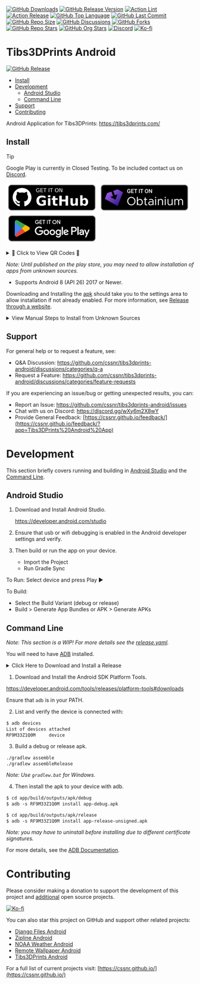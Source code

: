 [![GitHub Downloads](https://img.shields.io/github/downloads/cssnr/tibs3dprints-android/total?logo=github)](https://github.com/cssnr/tibs3dprints-android/releases/latest/download/app-release.apk)
[![GitHub Release Version](https://img.shields.io/github/v/release/cssnr/tibs3dprints-android?logo=github)](https://github.com/cssnr/tibs3dprints-android/releases/latest)
[![Action Lint](https://img.shields.io/github/actions/workflow/status/cssnr/tibs3dprints-android/release.yaml?logo=github&logoColor=white&label=lint)](https://github.com/cssnr/tibs3dprints-android/actions/workflows/lint.yaml)
[![Action Release](https://img.shields.io/github/actions/workflow/status/cssnr/tibs3dprints-android/lint.yaml?logo=github&logoColor=white&label=release)](https://github.com/cssnr/tibs3dprints-android/actions/workflows/release.yaml)
[![GitHub Top Language](https://img.shields.io/github/languages/top/cssnr/tibs3dprints-android?logo=htmx)](https://github.com/cssnr/tibs3dprints-android)
[![GitHub Last Commit](https://img.shields.io/github/last-commit/cssnr/tibs3dprints-android?logo=github&label=updated)](https://github.com/cssnr/tibs3dprints-android/graphs/commit-activity)
[![GitHub Repo Size](https://img.shields.io/github/repo-size/cssnr/tibs3dprints-android?logo=bookstack&logoColor=white&label=repo%20size)](https://github.com/cssnr/tibs3dprints-android)
[![GitHub Discussions](https://img.shields.io/github/discussions/cssnr/tibs3dprints-android)](https://github.com/cssnr/tibs3dprints-android/discussions)
[![GitHub Forks](https://img.shields.io/github/forks/cssnr/tibs3dprints-android?style=flat&logo=github)](https://github.com/cssnr/tibs3dprints-android/forks)
[![GitHub Repo Stars](https://img.shields.io/github/stars/cssnr/tibs3dprints-android?style=flat&logo=github)](https://github.com/cssnr/tibs3dprints-android/stargazers)
[![GitHub Org Stars](https://img.shields.io/github/stars/cssnr?style=flat&logo=github&label=org%20stars)](https://cssnr.github.io/)
[![Discord](https://img.shields.io/discord/899171661457293343?logo=discord&logoColor=white&label=discord&color=7289da)](https://discord.gg/wXy6m2X8wY)
[![Ko-fi](https://img.shields.io/badge/Ko--fi-72a5f2?logo=kofi&label=support)](https://ko-fi.com/cssnr)

# Tibs3DPrints Android

[![GitHub Release](https://img.shields.io/github/v/release/cssnr/tibs3dprints-android?style=for-the-badge&logo=android&label=Download%20Android%20APK&color=A4C639)](https://github.com/cssnr/tibs3dprints-android/releases/latest/download/app-release.apk)

- [Install](#Install)
- [Development](#Development)
  - [Android Studio](#Android-Studio)
  - [Command Line](#Command-Line)
- [Support](#Support)
- [Contributing](#Contributing)

Android Application for Tibs3DPrints: https://tibs3dprints.com/

## Install

> [!TIP]  
> Google Play is currently in Closed Testing. To be included contact us on [Discord](https://discord.gg/wXy6m2X8wY).

[![Get on GitHub](https://raw.githubusercontent.com/smashedr/repo-images/refs/heads/master/android/get80/github.png)](https://github.com/cssnr/tibs3dprints-android/releases/latest/download/app-release.apk)
[![Get on Obtainium](https://raw.githubusercontent.com/smashedr/repo-images/refs/heads/master/android/get80/obtainium.png)](https://apps.obtainium.imranr.dev/redirect?r=obtainium://add/https://github.com/cssnr/tibs3dprints-android)
[![Get on Google Play](https://raw.githubusercontent.com/smashedr/repo-images/refs/heads/master/android/get80/google-play.png)](https://play.google.com/store/apps/details?id=org.cssnr.tibs3dprints)

<details><summary>📲 Click to View QR Codes 📸</summary>

[![QR Code GitHub](https://raw.githubusercontent.com/smashedr/repo-images/refs/heads/master/tibs3dprints/qr-code-github.png)](https://github.com/cssnr/tibs3dprints-android/releases/latest/download/app-release.apk)

[![QR Code Obtainium](https://raw.githubusercontent.com/smashedr/repo-images/refs/heads/master/tibs3dprints/qr-code-obtainium.png)](https://apps.obtainium.imranr.dev/redirect?r=obtainium://add/https://github.com/cssnr/tibs3dprints-android)

[![QR Code Google Play](https://raw.githubusercontent.com/smashedr/repo-images/refs/heads/master/tibs3dprints/qr-code-google.png)](https://play.google.com/store/apps/details?id=org.cssnr.tibs3dprints)

</details>

_Note: Until published on the play store, you may need to allow installation of apps from unknown sources._

- Supports Android 8 (API 26) 2017 or Newer.

Downloading and Installing the [apk](https://github.com/cssnr/tibs3dprints-android/releases/latest/download/app-release.apk)
should take you to the settings area to allow installation if not already enabled.
For more information, see [Release through a website](https://developer.android.com/studio/publish#publishing-website).

<details><summary>View Manual Steps to Install from Unknown Sources</summary>

1. Go to your device settings.
2. Search for "Install unknown apps" or similar.
3. Choose the app you will install the apk file from.
   - Select your web browser to install directly from it.
   - Select your file manager to open it, locate the apk and install from there.
4. Download the [Latest Release](https://github.com/cssnr/tibs3dprints-android/releases/latest/download/app-release.apk).
5. Open the download apk in the app you selected in step #3.
6. Choose Install and Accept any Play Protect notifications.
7. The app is now installed.

</details>

## Support

For general help or to request a feature, see:

- Q&A Discussion: https://github.com/cssnr/tibs3dprints-android/discussions/categories/q-a
- Request a Feature: https://github.com/cssnr/tibs3dprints-android/discussions/categories/feature-requests

If you are experiencing an issue/bug or getting unexpected results, you can:

- Report an Issue: https://github.com/cssnr/tibs3dprints-android/issues
- Chat with us on Discord: https://discord.gg/wXy6m2X8wY
- Provide General Feedback: [https://cssnr.github.io/feedback/](https://cssnr.github.io/feedback/?app=Tibs3DPrints%20Android%20App)

# Development

This section briefly covers running and building in [Android Studio](#Android-Studio) and the [Command Line](#Command-Line).

## Android Studio

1. Download and Install Android Studio.

   https://developer.android.com/studio

2. Ensure that usb or wifi debugging is enabled in the Android developer settings and verify.

3. Then build or run the app on your device.
   - Import the Project
   - Run Gradle Sync

To Run: Select device and press Play ▶️

To Build:

- Select the Build Variant (debug or release)
- Build > Generate App Bundles or APK > Generate APKs

## Command Line

_Note: This section is a WIP! For more details see the [release.yaml](.github/workflows/release.yaml)._

You will need to have [ADB](https://developer.android.com/tools/adb) installed.

<details><summary>Click Here to Download and Install a Release</summary>

```shell
$ wget https://github.com/cssnr/tibs3dprints-android/releases/latest/download/app-release.apk
$ ls
app-release.apk

$ which adb
C:\Users\Shane\Android\sdk\platform-tools\adb.EXE

$ adb devices
List of devices attached
RF9M33Z1Q0M     device

$ adb -s RF9M33Z1Q0M install app-release.apk
Performing Incremental Install
Serving...
All files should be loaded. Notifying the device.
Success
Install command complete in 917 ms
```

See below for more details...

</details>

1. Download and Install the Android SDK Platform Tools.

https://developer.android.com/tools/releases/platform-tools#downloads

Ensure that `adb` is in your PATH.

2. List and verify the device is connected with:

```shell
$ adb devices
List of devices attached
RF9M33Z1Q0M     device
```

3. Build a debug or release apk.

```shell
./gradlew assemble
./gradlew assembleRelease
```

_Note: Use `gradlew.bat` for Windows._

4. Then install the apk to your device with adb.

```shell
$ cd app/build/outputs/apk/debug
$ adb -s RF9M33Z1Q0M install app-debug.apk
```

```shell
$ cd app/build/outputs/apk/release
$ adb -s RF9M33Z1Q0M install app-release-unsigned.apk
```

_Note: you may have to uninstall before installing due to different certificate signatures._

For more details, see the [ADB Documentation](https://developer.android.com/tools/adb#move).

# Contributing

Please consider making a donation to support the development of this project
and [additional](https://cssnr.com/) open source projects.

[![Ko-fi](https://ko-fi.com/img/githubbutton_sm.svg)](https://ko-fi.com/cssnr)

You can also star this project on GitHub and support other related projects:

- [Django Files Android](https://github.com/django-files/android-client?tab=readme-ov-file#readme)
- [Zipline Android](https://github.com/cssnr/zipline-android?tab=readme-ov-file#readme)
- [NOAA Weather Android](https://github.com/cssnr/noaa-weather-android?tab=readme-ov-file#readme)
- [Remote Wallpaper Android](https://github.com/cssnr/remote-wallpaper-android?tab=readme-ov-file#readme)
- [Tibs3DPrints Android](https://github.com/cssnr/tibs3dprints-android?tab=readme-ov-file#readme)

For a full list of current projects visit: [https://cssnr.github.io/](https://cssnr.github.io/)
